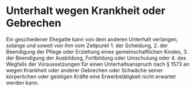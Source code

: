 # Unterhalt wegen Krankheit oder Gebrechen

Ein geschiedener Ehegatte kann von dem anderen Unterhalt verlangen, solange und soweit von ihm vom Zeitpunkt  1\.
 der Scheidung,
 2\.
 der Beendigung der Pflege oder Erziehung eines gemeinschaftlichen Kindes,
 3\.
 der Beendigung der Ausbildung, Fortbildung oder Umschulung oder
 4\.
 des Wegfalls der Voraussetzungen für einen Unterhaltsanspruch nach § 1573
an wegen Krankheit oder anderer Gebrechen oder Schwäche seiner körperlichen oder geistigen Kräfte eine Erwerbstätigkeit nicht erwartet werden kann. 

